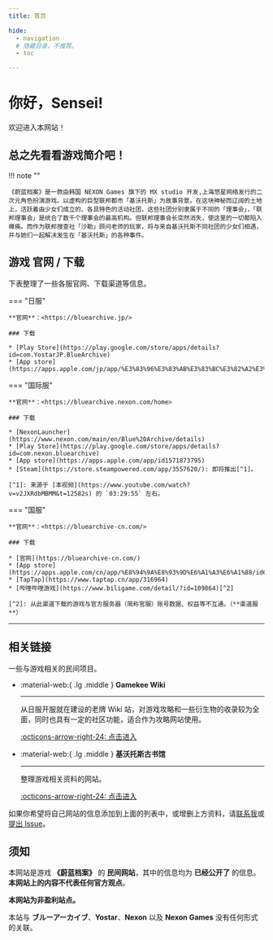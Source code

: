 ```yaml
---
title: 首页

hide:
  - navigation
  # 隐藏目录，不推荐。
  - toc 

---
```


# 你好，Sensei!

欢迎进入本网站！

## 总之先看看游戏简介吧！

!!! note ""

    《蔚蓝档案》是一款由韩国 NEXON Games 旗下的 MX studio 开发,上海悠星网络发行的二次元角色扮演游戏。以虚构的巨型联邦都市「基沃托斯」为故事背景。在这块神秘而辽阔的土地上，活跃着由少女们成立的、各具特色的活动社团，这些社团分别隶属于不同的「理事会」，「联邦理事会」是统合了数千个理事会的最高机构。但联邦理事会长突然消失，使这里的一切都陷入瘫痪。而作为联邦搜查社「沙勒」顾问老师的玩家，将与来自基沃托斯不同社团的少女们相遇，并与她们一起解决发生在「基沃托斯」的各种事件。

## 游戏 官网 / 下载

下表整理了一些各服官网、下载渠道等信息。

=== "日服"

    **官网**：<https://bluearchive.jp/>

    ### 下载

    * [Play Store](https://play.google.com/store/apps/details?id=com.YostarJP.BlueArchive)
    * [App store](https://apps.apple.com/jp/app/%E3%83%96%E3%83%AB%E3%83%BC%E3%82%A2%E3%83%BC%E3%82%AB%E3%82%A4%E3%83%96/id1515877221)

=== "国际服"

    **官网**：<https://bluearchive.nexon.com/home>

    ### 下载

    * [NexonLauncher](https://www.nexon.com/main/en/Blue%20Archive/details)
    * [Play Store](https://play.google.com/store/apps/details?id=com.nexon.bluearchive)
    * [App store](https://apps.apple.com/app/id1571873795)
    * [Steam](https://store.steampowered.com/app/3557620/): 即将推出[^1]。

    [^1]: 来源于 [本视频](https://www.youtube.com/watch?v=v2JXRdbMBMM&t=12582s) 的 `03:29:55` 左右。

=== "国服"

    **官网**：<https://bluearchive-cn.com/>

    ### 下载

    * [官网](https://bluearchive-cn.com/)
    * [App store](https://apps.apple.com/cn/app/%E8%94%9A%E8%93%9D%E6%A1%A3%E6%A1%88/id6447541184)
    * [TapTap](https://www.taptap.cn/app/316964)
    * [哔哩哔哩游戏](https://www.biligame.com/detail/?id=109864)[^2]

    [^2]: 从此渠道下载的游戏与官方服务器（简称官服）账号数据、权益等不互通。（**渠道服**）

---

## 相关链接

一些与游戏相关的民间项目。

<div class="grid cards" markdown>

-   :material-web:{ .lg .middle } __Gamekee Wiki__

    ---

    从日服开服就在建设的老牌 Wiki 站，对游戏攻略和一些衍生物的收录较为全面，同时也具有一定的社区功能，适合作为攻略网站使用。

    [:octicons-arrow-right-24: 点击进入](https://www.gamekee.com/ba/)

-   :material-web:{ .lg .middle } __基沃托斯古书馆__

    ---

    整理游戏相关资料的网站。

    [:octicons-arrow-right-24: 点击进入](https://kivo.wiki/)

</div>

如果你希望将自己网站的信息添加到上面的列表中，或增删上方资料，请[联系我](mailto:gytxtx@outlook.com)或[提出 Issue](https://github.com/Blue-Archive-Website/Website/issues/new)。

## 须知

本网站是游戏 **《蔚蓝档案》** 的 **民间网站**，其中的信息均为 **已经公开了** 的信息。**本网站上的内容不代表任何官方观点**。

**本网站为非盈利站点。**

本站与 **ブルーアーカイブ**、**Yostar**、**Nexon** 以及 **Nexon Games** 没有任何形式的关联。
